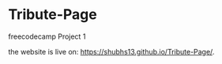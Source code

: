 # Tribute-Page
freecodecamp Project 1

the website is live on:
https://shubhs13.github.io/Tribute-Page/.
